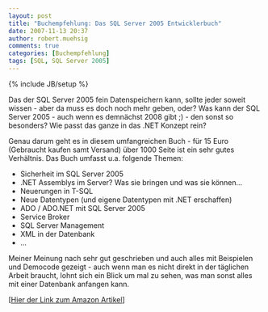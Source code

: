 ```yaml
---
layout: post
title: "Buchempfehlung: Das SQL Server 2005 Entwicklerbuch"
date: 2007-11-13 20:37
author: robert.muehsig
comments: true
categories: [Buchempfehlung]
tags: [SQL, SQL Server 2005]
---
```

{% include JB/setup %}
<script charset="utf-8" type="text/javascript" src="http://ws.amazon.de/widgets/q?ServiceVersion=20070822&amp;MarketPlace=DE&amp;ID=V20070822/DE/meinkleinerbl-21/8001/e51bd4f2-7947-4db9-9f1f-4503c684bfc5">     </script><noscript></noscript>

Das der SQL Server 2005 fein Datenspeichern kann, sollte jeder soweit wissen - aber da muss es doch noch mehr geben, oder? Was kann der SQL Server 2005 - auch wenn es demnächst 2008 gibt ;) - den sonst so besonders? Wie passt das ganze in das .NET Konzept rein?

Genau darum geht es in diesem umfangreichen Buch - für 15 Euro (Gebraucht kaufen samt Versand) über 1000 Seite ist ein sehr gutes Verhältnis.
Das Buch umfasst u.a. folgende Themen:

- Sicherheit im SQL Server 2005
- .NET Assemblys im Server? Was sie bringen und was sie können...
- Neuerungen in T-SQL
- Neue Datentypen (und eigene Datentypen mit .NET erschaffen)
- ADO / ADO.NET mit SQL Server 2005
- Service Broker
- SQL Server Management
- XML in der Datenbank
- ...

Meiner Meinung nach sehr gut geschrieben und auch alles mit Beispielen und Democode gezeigt - auch wenn man es nicht direkt in der täglichen Arbeit braucht, lohnt sich ein Blick um mal zu sehen, was man sonst alles mit einer Datenbank anfangen kann.

[<a target="_blank" href="http://www.amazon.de/dp/3827324351?&amp;camp=2474&amp;creative=8998&amp;linkCode=wey&amp;tag=meinkleinerbl-21">Hier der Link zum Amazon Artikel</a>]
